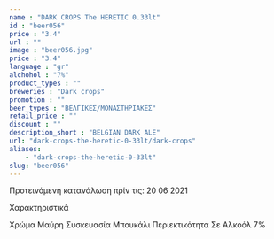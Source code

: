 ```yaml
---
name : "DARK CROPS The HERETIC 0.33lt"
id : "beer056"
price : "3.4"
url : ""
image : "beer056.jpg"
price : "3.4"
language : "gr"
alchohol : "7%"
product_types : ""
breweries : "Dark crops"
promotion : ""
beer_types : "ΒΕΛΓΙΚΕΣ/ΜΟΝΑΣΤΗΡΙΑΚΕΣ"
retail_price : ""
discount : ""
description_short : "BELGIAN DARK ALE"
url: "dark-crops-the-heretic-0-33lt/dark-crops"
aliases: 
    - "dark-crops-the-heretic-0-33lt"
slug: "beer056"
---
```


Προτεινόμενη κατανάλωση πρίν τις: 20 06 2021

Χαρακτηριστικά

Χρώμα
Μαύρη
Συσκευασία
Μπουκάλι
Περιεκτικότητα Σε Αλκοόλ
7%